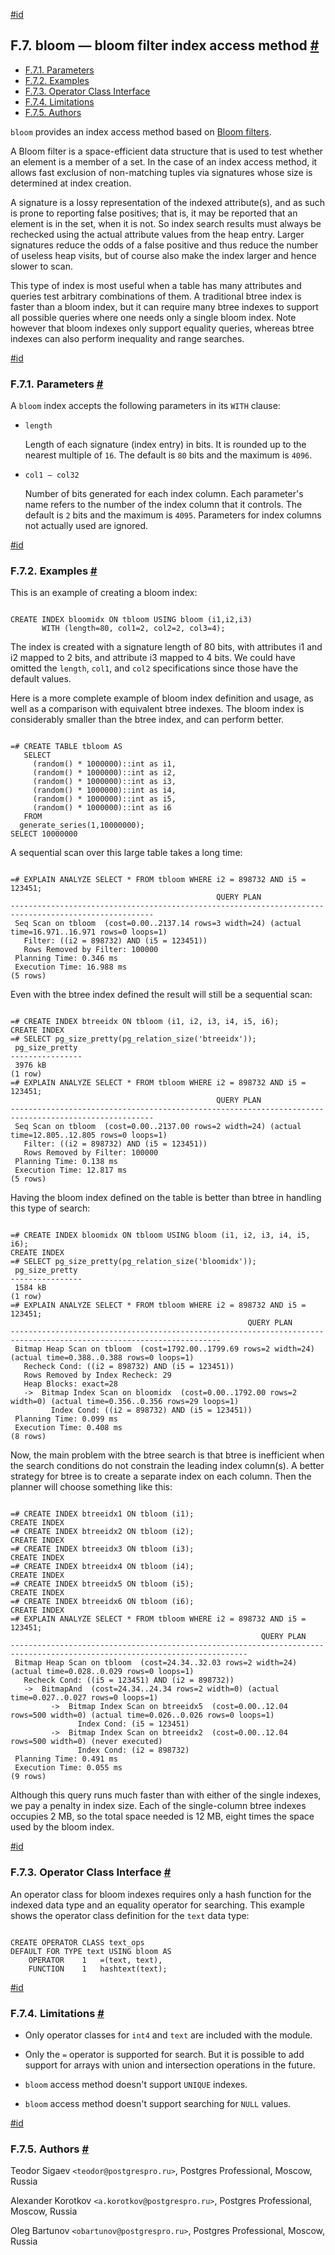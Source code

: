 [#id](#BLOOM)

## F.7. bloom — bloom filter index access method [#](#BLOOM)

  * [F.7.1. Parameters](bloom#BLOOM-PARAMETERS)
  * [F.7.2. Examples](bloom#BLOOM-EXAMPLES)
  * [F.7.3. Operator Class Interface](bloom#BLOOM-OPERATOR-CLASS-INTERFACE)
  * [F.7.4. Limitations](bloom#BLOOM-LIMITATIONS)
  * [F.7.5. Authors](bloom#BLOOM-AUTHORS)



`bloom` provides an index access method based on [Bloom filters](https://en.wikipedia.org/wiki/Bloom_filter).

A Bloom filter is a space-efficient data structure that is used to test whether an element is a member of a set. In the case of an index access method, it allows fast exclusion of non-matching tuples via signatures whose size is determined at index creation.

A signature is a lossy representation of the indexed attribute(s), and as such is prone to reporting false positives; that is, it may be reported that an element is in the set, when it is not. So index search results must always be rechecked using the actual attribute values from the heap entry. Larger signatures reduce the odds of a false positive and thus reduce the number of useless heap visits, but of course also make the index larger and hence slower to scan.

This type of index is most useful when a table has many attributes and queries test arbitrary combinations of them. A traditional btree index is faster than a bloom index, but it can require many btree indexes to support all possible queries where one needs only a single bloom index. Note however that bloom indexes only support equality queries, whereas btree indexes can also perform inequality and range searches.

[#id](#BLOOM-PARAMETERS)

### F.7.1. Parameters [#](#BLOOM-PARAMETERS)

A `bloom` index accepts the following parameters in its `WITH` clause:

* `length`

  Length of each signature (index entry) in bits. It is rounded up to the nearest multiple of `16`. The default is `80` bits and the maximum is `4096`.

- `col1 — col32`

  Number of bits generated for each index column. Each parameter's name refers to the number of the index column that it controls. The default is `2` bits and the maximum is `4095`. Parameters for index columns not actually used are ignored.

[#id](#BLOOM-EXAMPLES)

### F.7.2. Examples [#](#BLOOM-EXAMPLES)

This is an example of creating a bloom index:

```

CREATE INDEX bloomidx ON tbloom USING bloom (i1,i2,i3)
       WITH (length=80, col1=2, col2=2, col3=4);
```

The index is created with a signature length of 80 bits, with attributes i1 and i2 mapped to 2 bits, and attribute i3 mapped to 4 bits. We could have omitted the `length`, `col1`, and `col2` specifications since those have the default values.

Here is a more complete example of bloom index definition and usage, as well as a comparison with equivalent btree indexes. The bloom index is considerably smaller than the btree index, and can perform better.

```

=# CREATE TABLE tbloom AS
   SELECT
     (random() * 1000000)::int as i1,
     (random() * 1000000)::int as i2,
     (random() * 1000000)::int as i3,
     (random() * 1000000)::int as i4,
     (random() * 1000000)::int as i5,
     (random() * 1000000)::int as i6
   FROM
  generate_series(1,10000000);
SELECT 10000000
```

A sequential scan over this large table takes a long time:

```

=# EXPLAIN ANALYZE SELECT * FROM tbloom WHERE i2 = 898732 AND i5 = 123451;
                                              QUERY PLAN
-------------------------------------------------------------------​-----------------------------------
 Seq Scan on tbloom  (cost=0.00..2137.14 rows=3 width=24) (actual time=16.971..16.971 rows=0 loops=1)
   Filter: ((i2 = 898732) AND (i5 = 123451))
   Rows Removed by Filter: 100000
 Planning Time: 0.346 ms
 Execution Time: 16.988 ms
(5 rows)
```

Even with the btree index defined the result will still be a sequential scan:

```

=# CREATE INDEX btreeidx ON tbloom (i1, i2, i3, i4, i5, i6);
CREATE INDEX
=# SELECT pg_size_pretty(pg_relation_size('btreeidx'));
 pg_size_pretty
----------------
 3976 kB
(1 row)
=# EXPLAIN ANALYZE SELECT * FROM tbloom WHERE i2 = 898732 AND i5 = 123451;
                                              QUERY PLAN
-------------------------------------------------------------------​-----------------------------------
 Seq Scan on tbloom  (cost=0.00..2137.00 rows=2 width=24) (actual time=12.805..12.805 rows=0 loops=1)
   Filter: ((i2 = 898732) AND (i5 = 123451))
   Rows Removed by Filter: 100000
 Planning Time: 0.138 ms
 Execution Time: 12.817 ms
(5 rows)
```

Having the bloom index defined on the table is better than btree in handling this type of search:

```

=# CREATE INDEX bloomidx ON tbloom USING bloom (i1, i2, i3, i4, i5, i6);
CREATE INDEX
=# SELECT pg_size_pretty(pg_relation_size('bloomidx'));
 pg_size_pretty
----------------
 1584 kB
(1 row)
=# EXPLAIN ANALYZE SELECT * FROM tbloom WHERE i2 = 898732 AND i5 = 123451;
                                                     QUERY PLAN
-------------------------------------------------------------------​--------------------------------------------------
 Bitmap Heap Scan on tbloom  (cost=1792.00..1799.69 rows=2 width=24) (actual time=0.388..0.388 rows=0 loops=1)
   Recheck Cond: ((i2 = 898732) AND (i5 = 123451))
   Rows Removed by Index Recheck: 29
   Heap Blocks: exact=28
   ->  Bitmap Index Scan on bloomidx  (cost=0.00..1792.00 rows=2 width=0) (actual time=0.356..0.356 rows=29 loops=1)
         Index Cond: ((i2 = 898732) AND (i5 = 123451))
 Planning Time: 0.099 ms
 Execution Time: 0.408 ms
(8 rows)
```

Now, the main problem with the btree search is that btree is inefficient when the search conditions do not constrain the leading index column(s). A better strategy for btree is to create a separate index on each column. Then the planner will choose something like this:

```

=# CREATE INDEX btreeidx1 ON tbloom (i1);
CREATE INDEX
=# CREATE INDEX btreeidx2 ON tbloom (i2);
CREATE INDEX
=# CREATE INDEX btreeidx3 ON tbloom (i3);
CREATE INDEX
=# CREATE INDEX btreeidx4 ON tbloom (i4);
CREATE INDEX
=# CREATE INDEX btreeidx5 ON tbloom (i5);
CREATE INDEX
=# CREATE INDEX btreeidx6 ON tbloom (i6);
CREATE INDEX
=# EXPLAIN ANALYZE SELECT * FROM tbloom WHERE i2 = 898732 AND i5 = 123451;
                                                        QUERY PLAN
-------------------------------------------------------------------​--------------------------------------------------------
 Bitmap Heap Scan on tbloom  (cost=24.34..32.03 rows=2 width=24) (actual time=0.028..0.029 rows=0 loops=1)
   Recheck Cond: ((i5 = 123451) AND (i2 = 898732))
   ->  BitmapAnd  (cost=24.34..24.34 rows=2 width=0) (actual time=0.027..0.027 rows=0 loops=1)
         ->  Bitmap Index Scan on btreeidx5  (cost=0.00..12.04 rows=500 width=0) (actual time=0.026..0.026 rows=0 loops=1)
               Index Cond: (i5 = 123451)
         ->  Bitmap Index Scan on btreeidx2  (cost=0.00..12.04 rows=500 width=0) (never executed)
               Index Cond: (i2 = 898732)
 Planning Time: 0.491 ms
 Execution Time: 0.055 ms
(9 rows)
```

Although this query runs much faster than with either of the single indexes, we pay a penalty in index size. Each of the single-column btree indexes occupies 2 MB, so the total space needed is 12 MB, eight times the space used by the bloom index.

[#id](#BLOOM-OPERATOR-CLASS-INTERFACE)

### F.7.3. Operator Class Interface [#](#BLOOM-OPERATOR-CLASS-INTERFACE)

An operator class for bloom indexes requires only a hash function for the indexed data type and an equality operator for searching. This example shows the operator class definition for the `text` data type:

```

CREATE OPERATOR CLASS text_ops
DEFAULT FOR TYPE text USING bloom AS
    OPERATOR    1   =(text, text),
    FUNCTION    1   hashtext(text);
```

[#id](#BLOOM-LIMITATIONS)

### F.7.4. Limitations [#](#BLOOM-LIMITATIONS)

* Only operator classes for `int4` and `text` are included with the module.

* Only the `=` operator is supported for search. But it is possible to add support for arrays with union and intersection operations in the future.

* `bloom` access method doesn't support `UNIQUE` indexes.

* `bloom` access method doesn't support searching for `NULL` values.

[#id](#BLOOM-AUTHORS)

### F.7.5. Authors [#](#BLOOM-AUTHORS)

Teodor Sigaev `<teodor@postgrespro.ru>`, Postgres Professional, Moscow, Russia

Alexander Korotkov `<a.korotkov@postgrespro.ru>`, Postgres Professional, Moscow, Russia

Oleg Bartunov `<obartunov@postgrespro.ru>`, Postgres Professional, Moscow, Russia